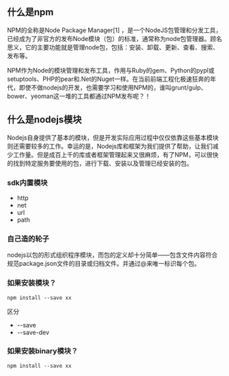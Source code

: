 ## 什么是npm

NPM的全称是Node Package Manager[1]  ，是一个NodeJS包管理和分发工具，已经成为了非官方的发布Node模块（包）的标准，通常称为node包管理器。顾名思义，它的主要功能就是管理node包，包括：安装、卸载、更新、查看、搜索、发布等。

NPM作为Node的模块管理和发布工具，作用与Ruby的gem、Python的pypl或setuptools、PHP的pear和.Net的Nuget一样。在当前前端工程化极速狂奔的年代，即使不做nodejs的开发，也需要学习和使用NPM的，谁叫grunt/gulp、bower、yeoman这一堆的工具都通过NPM发布呢？！


## 什么是nodejs模块

Nodejs自身提供了基本的模块，但是开发实际应用过程中仅仅依靠这些基本模块则还需要较多的工作。幸运的是，Nodejs库和框架为我们提供了帮助，让我们减少工作量。但是成百上千的库或者框架管理起来又很麻烦，有了NPM，可以很快的找到特定服务要使用的包，进行下载、安装以及管理已经安装的包。
  
### sdk内置模块

- http
- net
- url
- path

### 自己造的轮子

nodejs以包的形式组织程序模块，而包的定义却十分简单——包含文件内容符合规范package.json文件的目录或归档文件。并通过<package-name>@<version>来唯一标识每个包。

### 如果安装模块？

```
npm install --save xx
```

区分

- --save
- --save-dev

### 如果安装binary模块？

```
npm install --save xx
```